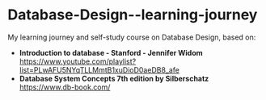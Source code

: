 # Database-Design--learning-journey
My learning journey and self-study course on Database Design, based on:

- **Introduction to database - Stanford - Jennifer Widom**\
  https://www.youtube.com/playlist?list=PLwAFU5NYqTLLMmtB1xuDioD0aeDB8_afe
- **Database System Concepts 7th edition by Silberschatz**\
  https://www.db-book.com/
